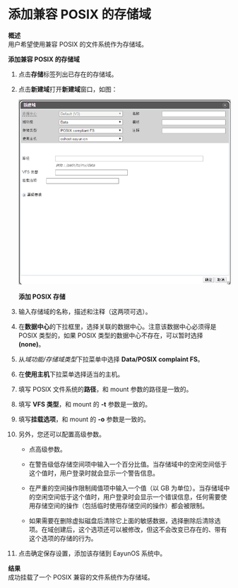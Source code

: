 # 添加兼容 POSIX 的存储域

**概述**<br/>
用户希望使用兼容 POSIX 的文件系统作为存储域。

**添加兼容 POSIX 的存储域**

1. 点击**存储**标签列出已存在的存储域。

2. 点击**新建域**打开**新建域**窗口，如图：

   ![添加 POSIX 存储](../../images/storage-add-posix.png)

   **添加 POSIX 存储**

3. 输入存储域的名称，描述和注释（这两项可选）。

4. 在**数据中心**的下拉框里，选择关联的数据中心。注意该数据中心必须得是 POSIX
类型的，如果 POSIX 类型的数据中心不存在，可以暂时选择 **(none)**。

5. 从*域功能/存储域类型*下拉菜单中选择 **Data/POSIX complaint FS**。

6. 在**使用主机**下拉菜单选择适当的主机。

7. 填写 POSIX 文件系统的**路径**，和 mount 参数的路径是一致的。

8. 填写 **VFS 类型**，和 mount 的 **-t** 参数是一致的。

9. 填写**挂载选项**，和 mount 的 **-o** 参数是一致的。

10. 另外，您还可以配置高级参数。

    * 点高级参数。

    * 在警告级低存储空间项中输入一个百分比值。当存储域中的空闲空间低于这个值时，用户登录时就会显示一个警告信息。

    * 在严重的空间操作限制阈值项中输入一个值（以 GB 为单位）。当存储域中的空闲空间低于这个值时，用户登录时会显示一个错误信息，任何需要使用存储空间的操作（包括临时使用存储空间的操作）都会被限制。

    * 如果需要在删除虚拟磁盘后清除它上面的敏感数据，选择删除后清除选项。在域创建后，这个选项还可以被修改，但这不会改变已存在的、带有这个选项的存储的行为。

11. 点击确定保存设置，添加该存储到 EayunOS 系统中。

**结果**<br/>
成功挂载了一个 POSIX 兼容的文件系统作为存储域。

